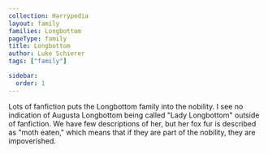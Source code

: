 ```yaml
---
collection: Harrypedia
layout: family
families: Longbottom
pageType: family
title: Longbottom
author: Luke Schierer
tags: ["family"]

sidebar:
  order: 1
---
```


Lots of fanfiction puts the Longbottom family into the nobility. I see no
indication of Augusta Longbottom being called "Lady Longbottom" outside of
fanfiction. We have few descriptions of her, but her fox fur is described as
"moth eaten," which means that if they are part of the nobility, they are
impoverished.

[^200706-2]: [Harry Potter fandom wiki](https://harrypotter.fandom.com/wiki).
